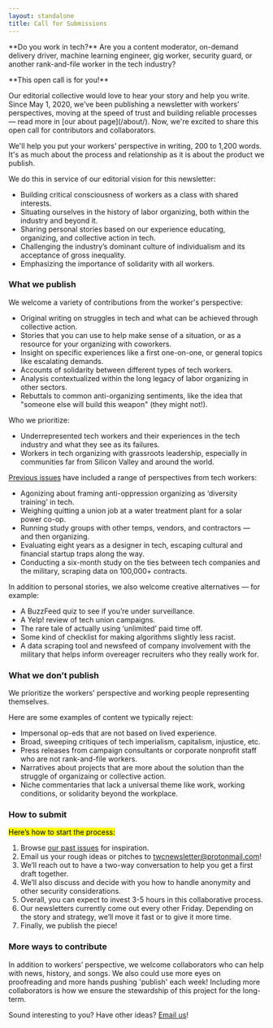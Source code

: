 ```yaml
---
layout: standalone
title: Call for Submissions
---
```


<div class="d-block bg-light pt-3 pl-3 pr-3 mt-4 mb-4 border rounded" markdown="1">
<p class="lead" markdown="1">
**Do you work in tech?** Are you a content moderator, on-demand delivery driver, machine learning engineer, gig worker, security guard, or another rank-and-file worker in the tech industry?
</p>

<p class="lead" markdown="1">
**This open call is for you!**
</p>

<p class="lead" markdown="1">
Our editorial collective would love to hear your story and help you write. Since May 1, 2020, we’ve been publishing a newsletter with workers’ perspectives, moving at the speed of trust and building reliable processes &mdash; read more in [our about page](/about/). Now, we're excited to share this open call for contributors and collaborators.
</p>
</div>

We'll help you put your workers’ perspective in writing, 200 to 1,200 words. It's as much about the process and relationship as it is about the product we publish.

We do this in service of our editorial vision for this newsletter:

- Building critical consciousness of workers as a class with shared interests.
- Situating ourselves in the history of labor organizing, both within the industry and beyond it.
- Sharing personal stories based on our experience educating, organizing, and collective action in tech.
- Challenging the industry’s dominant culture of individualism and its acceptance of gross inequality.
- Emphasizing the importance of solidarity with all workers.

### What we publish

We welcome a variety of contributions from the worker's perspective:

- Original writing on struggles in tech and what can be achieved through collective action.
- Stories that you can use to help make sense of a situation, or as a resource for your organizing with coworkers.
- Insight on specific experiences like a first one-on-one, or general topics like escalating demands.
- Accounts of solidarity between different types of tech workers.
- Analysis contextualized within the long legacy of labor organizing in other sectors.
- Rebuttals to common anti-organizing sentiments, like the idea that "someone else will build this weapon" (they might not!).

Who we prioritize:

- Underrepresented tech workers and their experiences in the tech industry and what they see as its failures.
- Workers in tech organizing with grassroots leadership, especially in communities far from Silicon Valley and around the world.

<a href="/archive/">Previous issues</a> have included a range of perspectives from tech workers:

- Agonizing about framing anti-oppression organizing as ‘diversity training’ in tech.
- Weighing quitting a union job at a water treatment plant for a solar power co-op.
- Running study groups with other temps, vendors, and contractors &mdash; and then organizing.
- Evaluating eight years as a designer in tech, escaping cultural and financial startup traps along the way.
- Conducting a six-month study on the ties between tech companies and the military, scraping data on 100,000+ contracts.

In addition to personal stories, we also welcome creative alternatives &mdash; for example:

- A BuzzFeed quiz to see if you’re under surveillance.
- A Yelp! review of tech union campaigns.
- The rare tale of actually using ‘unlimited’ paid time off.
- Some kind of checklist for making algorithms slightly less racist.
- A data scraping tool and newsfeed of company involvement with the military that helps inform overeager recruiters who they really work for.

### What we don’t publish

We prioritize the workers' perspective and working people representing themselves.

Here are some examples of content we typically reject:

- Impersonal op-eds that are not based on lived experience.
- Broad, sweeping critiques of tech imperialism, capitalism, injustice, etc.
- Press releases from campaign consultants or corporate nonprofit staff who are not rank-and-file workers.
- Narratives about projects that are more about the solution than the struggle of organizaing or collective action.
- Niche commentaries that lack a universal theme like work, working conditions, or solidarity beyond the workplace.

### How to submit

<mark>Here’s how to start the process:</mark>

1. Browse <a href="/archive/">our past issues</a> for inspiration.
1. Email us your rough ideas or pitches to [twcnewsletter@protonmail.com](mailto:twcnewsletter@protonmail.com)!
1. We’ll reach out to have a two-way conversation to help you get a first draft together.
1. We’ll also discuss and decide with you how to handle anonymity and other security considerations.
1. Overall, you can expect to invest 3-5 hours in this collaborative process.
1. Our newsletters currently come out every other Friday. Depending on the story and strategy, we’ll move it fast or to give it more time. 
1. Finally, we publish the piece!


### More ways to contribute

In addition to workers’ perspective, we welcome collaborators who can help with news, history, and songs. We also could use more eyes on proofreading and more hands pushing 'publish' each week! Including more collaborators is how we ensure the stewardship of this project for the long-term. 

Sound interesting to you? Have other ideas? [Email us](mailto:twcnewsletter@protonmail.com)!
